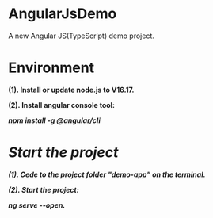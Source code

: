 # AngularJsDemo
A new Angular JS(TypeScript) demo project.

<H1>Environment</H1>
<b>(1). Install or update node.js to V16.17.<p/>
<b>(2). Install angular console tool: <p/>
  <I>npm install -g @angular/cli<p/>

  
<H1>Start the project</H1>
<b>(1). Cede to the project folder "demo-app" on the terminal.<p/>
<b>(2). Start the project: <p/>
  <I>ng serve --open.<p/>
    
